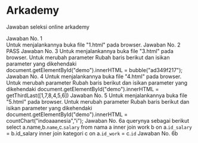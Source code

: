 # Arkademy
Jawaban seleksi online arkademy

Jawaban No. 1 <br>
Untuk menjalankannya buka file "1.html" pada browser.
Jawaban No. 2
PASS
Jawaban No. 3
Untuk menjalankannya buka file "3.html" pada browser. Untuk merubah parameter 
Rubah baris berikut dan isikan parameter yang dikehendaki 
document.getElementById("demo").innerHTML = bubble("ad349f217");
Jawaban No. 4
Untuk menjalankannya buka file "4.html" pada browser. Untuk merubah parameter
Rubah baris berikut dan isikan parameter yang dikehendaki
document.getElementById("demo").innerHTML = getThirdLast([1,7,8,4,5,6])
Jawaban No. 5
Untuk menjalankannya buka file "5.html" pada browser. Untuk merubah parameter
Rubah baris berikut dan isikan parameter yang dikehendaki
document.getElementById("demo").innerHTML = countChart("indoaaanesia","i");
Jawaban No. 6a
querynya sebagai berikut
select a.name,b.`name`,c.`salary` from nama a
inner join work b on a.`id_salary` = b.id_salary
inner join kategori c on a.`id_work` = c.`id`
Jawaban No. 6b
